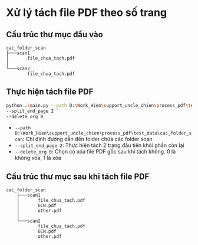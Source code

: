 # Xử lý tách file PDF theo số trang
## Cấu trúc thư mục đầu vào
```shell
cac_folder_scan
├───scan1
│       file_chua_tach.pdf
│
└───scan2
        file_chua_tach.pdf
```
## Thực hiện tách file PDF
```sh
python .\main.py --path D:\Work_Hien\support_uncle_chien\process_pdf\test_data\cac_folder_scan `
--split_end_page 2 `
--delete_org 0
```
- `--path D:\Work_Hien\support_uncle_chien\process_pdf\test_data\cac_folder_scan`: Chỉ định đường dẫn đến folder chứa
các folder scan
- `--split_end_page 2`: Thực hiện tách 2 trang đầu tiên khỏi phần còn lại
- `--delete_org 0`: Chọn có xóa file PDF gốc sau khi tách không. 0 là không xóa, 1 là xóa
## Cấu trúc thư mục sau khi tách file PDF
```shell
cac_folder_scan
    ├───scan1
    │       file_chua_tach.pdf
    │       GCN.pdf
    │       other.pdf
    │
    └───scan2
            file_chua_tach.pdf
            GCN.pdf
            other.pdf
```